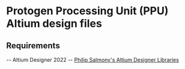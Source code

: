 # Protogen Processing Unit (PPU) Altium design files 
## Requirements 
-- Altium Designer 2022
-- [ Philip Salmony's Altium Designer Libraries](https://github.com/pms67/AltiumDesigner-Libraries)
